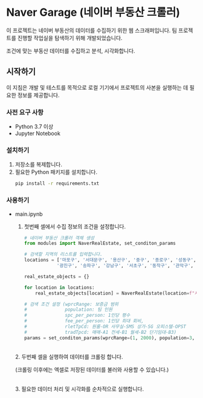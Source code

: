 # Naver Garage (네이버 부동산 크롤러)

이 프로젝트는 네이버 부동산의 데이터를 수집하기 위한 웹 스크래퍼입니다. 팀 프로젝트를 진행할 작업실을 탐색하기 위해 개발되었습니다.

조건에 맞는 부동산 데이터를 수집하고 분석, 시각화합니다.

## 시작하기

이 지침은 개발 및 테스트를 목적으로 로컬 기기에서 프로젝트의 사본을 실행하는 데 필요한 정보를 제공합니다.

### 사전 요구 사항

- Python 3.7 이상
- Jupyter Notebook

### 설치하기

1. 저장소를 복제합니다.
2. 필요한 Python 패키지를 설치합니다.
    ```bash
    pip install -r requirements.txt
    ```

### 사용하기
- main.ipynb

    1. 첫번째 셀에서 수집 정보의 조건을 설정합니다.

        ```Python
        # 네이버 부동산 크롤러 객체 생성
        from modules import NaverRealEstate, set_conditon_params

        # 검색할 지역의 리스트를 입력합니다.
        locations = ['마포구', '서대문구', '용산구', '중구', '종로구', '성동구', '동대문구', 
                    '광진구', '송파구', '강남구', '서초구', '동작구', '관악구', '구로구', '영등포구']

        real_estate_objects = {}

        for location in locations:
            real_estate_objects[location] = NaverRealEstate(location=f"서울시 {location}")

        # 검색 조건 설정 (wprcRange: 보증금 범위
        #              population: 팀 인원
        #              spc_per_person: 1인당 평수
        #              fee_per_person: 1인당 최대 회비,
        #              rletTpCd: 원룸-OR 사무실-SMS 상가-SG 오피스텔-OPST
        #              tradTpcd: 매매-A1 전세-B1 월세-B2 단기임대-B3)
        params = set_conditon_params(wprcRange=(1, 2000), population=3, spc_per_person=3, fee_per_person=15, rletTpCd="OR:SG:SMS", tradTpCd="B2:B3")
        ```
    
    <br>
    2. 두번째 셀을 실행하여 데이터를 크롤링 합니다.
    
    (크롤링 이후에는 엑셀로 저장된 데이터를 불러와 사용할 수 있습니다.)

    <br>
    3. 필요한 데이터 처리 및 시각화를 순차적으로 실행합니다. 